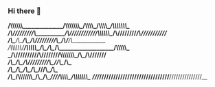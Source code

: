 ### Hi there 👋
__/\\\\\\\\\\\\\______________/\\\\\\\\\\\\\\\_______________/\\\\\\\\\_____________________/\\\\\\\\\____________/\\\\\\\\\\\\\\\_        
 _\/\\\/////////\\\___________\/\\\///////////______________/\\\\\\\\\\\\\________________/\\\////////____________\/\\\///////////__       
  _\/\\\_______\/\\\___________\/\\\________________________/\\\/////////\\\_____________/\\\/_____________________\/\\\_____________      
   _\/\\\\\\\\\\\\\/____________\/\\\\\\\\\\\_______________\/\\\_______\/\\\____________/\\\_______________________\/\\\\\\\\\\\_____     
    _\/\\\/////////______________\/\\\///////________________\/\\\\\\\\\\\\\\\___________\/\\\_______________________\/\\\///////______    
     _\/\\\_______________________\/\\\_______________________\/\\\/////////\\\___________\//\\\______________________\/\\\_____________   
      _\/\\\_______________________\/\\\_______________________\/\\\_______\/\\\____________\///\\\____________________\/\\\_____________  
       _\/\\\_______________________\/\\\\\\\\\\\\\\\___________\/\\\_______\/\\\______________\////\\\\\\\\\___________\/\\\\\\\\\\\\\\\_ 
        _\///________________________\///////////////____________\///________\///__________________\/////////____________\///////////////__

<!--
**devkumararora/devkumararora** is a ✨ _special_ ✨ repository because its `README.md` (this file) appears on your GitHub profile.

Here are some ideas to get you started:

- 🔭 I’m currently working on ...
- 🌱 I’m currently learning ...
- 👯 I’m looking to collaborate on ...
- 🤔 I’m looking for help with ...
- 💬 Ask me about ...
- 📫 How to reach me: ...
- 😄 Pronouns: ...
- ⚡ Fun fact: ...
-->
